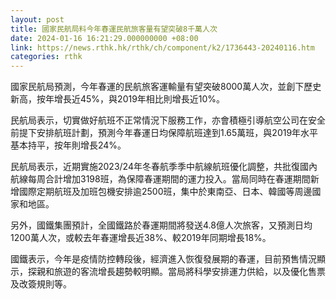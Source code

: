 ```yaml
---
layout: post
title: 國家民航局料今年春運民航旅客量有望突破8千萬人次
date: 2024-01-16 16:21:29.000000000 +08:00
link: https://news.rthk.hk/rthk/ch/component/k2/1736443-20240116.htm
categories: rthk
---
```


國家民航局預測，今年春運的民航旅客運輸量有望突破8000萬人次，並創下歷史新高，按年增長近45%，與2019年相比則增長近10%。

民航局表示，切實做好航班不正常情況下服務工作，亦會積極引導航空公司在安全前提下安排航班計劃，預測今年春運日均保障航班達到1.65萬班，與2019年水平基本持平，按年則增長24%。

民航局表示，近期實施2023/24年冬春航季季中航線航班優化調整，共批復國內航線每周合計增加3198班，為保障春運期間的運力投入。當局同時在春運期間新增國際定期航班及加班包機安排逾2500班，集中於東南亞、日本、韓國等周邊國家和地區。

另外，國鐵集團預計，全國鐵路於春運期間將發送4.8億人次旅客，又預測日均1200萬人次，或較去年春運增長近38%、較2019年同期增長18%。

國鐵表示，今年是疫情防控轉段後，經濟進入恢復發展期的春運，目前預售情況顯示，探親和旅遊的客流增長趨勢較明顯。當局將科學安排運力供給，以及優化售票及改簽規則等。
